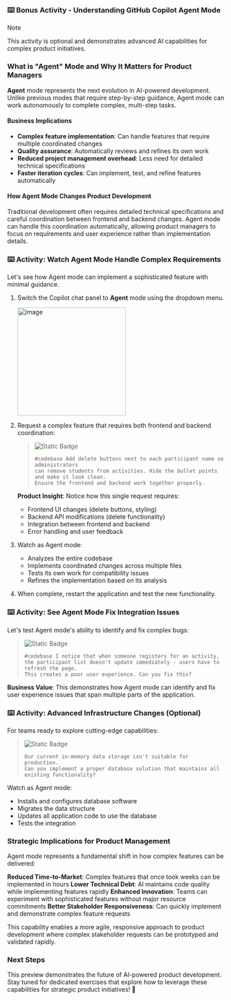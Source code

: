 ### :keyboard: Bonus Activity - Understanding GitHub Copilot Agent Mode

> [!NOTE]
> This activity is optional and demonstrates advanced AI capabilities for complex product initiatives.

### What is "Agent" Mode and Why It Matters for Product Managers

**Agent** mode represents the next evolution in AI-powered development. Unlike previous modes that require step-by-step guidance, Agent mode can work autonomously to complete complex, multi-step tasks.

#### Business Implications

- **Complex feature implementation**: Can handle features that require multiple coordinated changes
- **Quality assurance**: Automatically reviews and refines its own work
- **Reduced project management overhead**: Less need for detailed technical specifications
- **Faster iteration cycles**: Can implement, test, and refine features automatically

#### How Agent Mode Changes Product Development

Traditional development often requires detailed technical specifications and careful coordination between frontend and backend changes. Agent mode can handle this coordination automatically, allowing product managers to focus on requirements and user experience rather than implementation details.

### :keyboard: Activity: Watch Agent Mode Handle Complex Requirements

Let's see how Agent mode can implement a sophisticated feature with minimal guidance.

1. Switch the Copilot chat panel to **Agent** mode using the dropdown menu.

   <img width="250" alt="image" src="https://github.com/user-attachments/assets/8c537e2a-d89a-4908-8d35-77c7f0830805" />

2. Request a complex feature that requires both frontend and backend coordination:

   > ![Static Badge](https://img.shields.io/badge/-Prompt-text?style=social&logo=github%20copilot)
   >
   > ```prompt
   > #codebase Add delete buttons next to each participant name so administrators 
   > can remove students from activities. Hide the bullet points and make it look clean. 
   > Ensure the frontend and backend work together properly.
   > ```

   **Product Insight**: Notice how this single request requires:
   - Frontend UI changes (delete buttons, styling)
   - Backend API modifications (delete functionality)
   - Integration between frontend and backend
   - Error handling and user feedback

3. Watch as Agent mode:
   - Analyzes the entire codebase
   - Implements coordinated changes across multiple files
   - Tests its own work for compatibility issues
   - Refines the implementation based on its analysis

4. When complete, restart the application and test the new functionality.

### :keyboard: Activity: See Agent Mode Fix Integration Issues

Let's test Agent mode's ability to identify and fix complex bugs:

> ![Static Badge](https://img.shields.io/badge/-Prompt-text?style=social&logo=github%20copilot)
>
> ```prompt
> #codebase I notice that when someone registers for an activity, 
> the participant list doesn't update immediately - users have to refresh the page. 
> This creates a poor user experience. Can you fix this?
> ```

**Business Value**: This demonstrates how Agent mode can identify and fix user experience issues that span multiple parts of the application.

### :keyboard: Activity: Advanced Infrastructure Changes (Optional)

For teams ready to explore cutting-edge capabilities:

> ![Static Badge](https://img.shields.io/badge/-Prompt-text?style=social&logo=github%20copilot)
>
> ```prompt
> Our current in-memory data storage isn't suitable for production. 
> Can you implement a proper database solution that maintains all existing functionality?
> ```

Watch as Agent mode:
- Installs and configures database software
- Migrates the data structure
- Updates all application code to use the database
- Tests the integration

### Strategic Implications for Product Management

Agent mode represents a fundamental shift in how complex features can be delivered:

**Reduced Time-to-Market**: Complex features that once took weeks can be implemented in hours
**Lower Technical Debt**: AI maintains code quality while implementing features rapidly
**Enhanced Innovation**: Teams can experiment with sophisticated features without major resource commitments
**Better Stakeholder Responsiveness**: Can quickly implement and demonstrate complex feature requests

This capability enables a more agile, responsive approach to product development where complex stakeholder requests can be prototyped and validated rapidly.

### Next Steps

This preview demonstrates the future of AI-powered product development. Stay tuned for dedicated exercises that explore how to leverage these capabilities for strategic product initiatives! 🚀